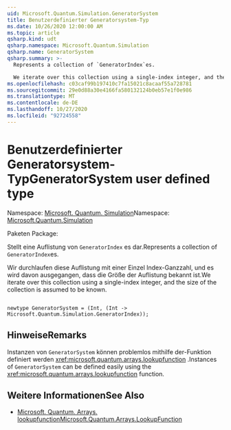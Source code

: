 ```yaml
---
uid: Microsoft.Quantum.Simulation.GeneratorSystem
title: Benutzerdefinierter Generatorsystem-Typ
ms.date: 10/26/2020 12:00:00 AM
ms.topic: article
qsharp.kind: udt
qsharp.namespace: Microsoft.Quantum.Simulation
qsharp.name: GeneratorSystem
qsharp.summary: >-
  Represents a collection of `GeneratorIndex`es.

  We iterate over this collection using a single-index integer, and the size of the collection is assumed to be known.
ms.openlocfilehash: c03caf99b197410c7fa15021c8acaaf55a728781
ms.sourcegitcommit: 29e0d88a30e4166fa580132124b0eb57e1f0e986
ms.translationtype: MT
ms.contentlocale: de-DE
ms.lasthandoff: 10/27/2020
ms.locfileid: "92724558"
---
```

# <a name="generatorsystem-user-defined-type"></a><span data-ttu-id="7c95a-102">Benutzerdefinierter Generatorsystem-Typ</span><span class="sxs-lookup"><span data-stu-id="7c95a-102">GeneratorSystem user defined type</span></span>

<span data-ttu-id="7c95a-103">Namespace: [Microsoft. Quantum. Simulation](xref:Microsoft.Quantum.Simulation)</span><span class="sxs-lookup"><span data-stu-id="7c95a-103">Namespace: [Microsoft.Quantum.Simulation](xref:Microsoft.Quantum.Simulation)</span></span>

<span data-ttu-id="7c95a-104">Paketen [](https://nuget.org/packages/)</span><span class="sxs-lookup"><span data-stu-id="7c95a-104">Package: [](https://nuget.org/packages/)</span></span>


<span data-ttu-id="7c95a-105">Stellt eine Auflistung von `GeneratorIndex` es dar.</span><span class="sxs-lookup"><span data-stu-id="7c95a-105">Represents a collection of `GeneratorIndex`es.</span></span>

<span data-ttu-id="7c95a-106">Wir durchlaufen diese Auflistung mit einer Einzel Index-Ganzzahl, und es wird davon ausgegangen, dass die Größe der Auflistung bekannt ist.</span><span class="sxs-lookup"><span data-stu-id="7c95a-106">We iterate over this collection using a single-index integer, and the size of the collection is assumed to be known.</span></span>

```qsharp

newtype GeneratorSystem = (Int, (Int -> Microsoft.Quantum.Simulation.GeneratorIndex));
```



## <a name="remarks"></a><span data-ttu-id="7c95a-107">Hinweise</span><span class="sxs-lookup"><span data-stu-id="7c95a-107">Remarks</span></span>

<span data-ttu-id="7c95a-108">Instanzen von `GeneratorSystem` können problemlos mithilfe der-Funktion definiert werden <xref:microsoft.quantum.arrays.lookupfunction> .</span><span class="sxs-lookup"><span data-stu-id="7c95a-108">Instances of `GeneratorSystem` can be defined easily using the <xref:microsoft.quantum.arrays.lookupfunction> function.</span></span>

## <a name="see-also"></a><span data-ttu-id="7c95a-109">Weitere Informationen</span><span class="sxs-lookup"><span data-stu-id="7c95a-109">See Also</span></span>

- [<span data-ttu-id="7c95a-110">Microsoft. Quantum. Arrays. lookupfunction</span><span class="sxs-lookup"><span data-stu-id="7c95a-110">Microsoft.Quantum.Arrays.LookupFunction</span></span>](xref:Microsoft.Quantum.Arrays.LookupFunction)